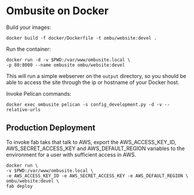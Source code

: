 Ombusite on Docker
==================

Build your images:

    docker build -f docker/Dockerfile -t ombu/website:devel .
   
Run the container:

    docker run -d -v $PWD:/var/www/ombusite.local \
    -p 80:8000 --name ombusite ombu/website:devel

This will run a simple webserver on the `output` directory, so you should be
able to access the site through the ip or hostname of your Docker host.

Invoke Pelican commands:

    docker exec ombusite pelican -s config_development.py -d -v --relative-urls

Production Deployment
---------------------

To invoke fab taks that talk to AWS, export the AWS_ACCESS_KEY_ID, 
AWS_SECRET_ACCESS_KEY and AWS_DEFAULT_REGION variables to the environment for
 a user with sufficient access in AWS.

    docker run \
    -v $PWD:/var/www/ombusite.local \
    -e AWS_ACCESS_KEY_ID -e AWS_SECRET_ACCESS_KEY -e AWS_DEFAULT_REGION \
    ombu/website:devel \
    fab deploy 
